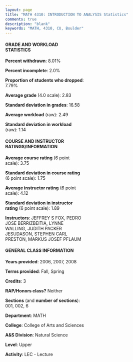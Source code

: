 ```yaml
---
layout: page
title: "MATH 4310: INTRODUCTION TO ANALYSIS Statistics"
comments: true
description: "blank"
keywords: "MATH, 4310, CU, Boulder"
--- 
```

<head>
<script src="https://ajax.googleapis.com/ajax/libs/jquery/2.1.3/jquery.min.js"></script>
<script src="https://dl.dropboxusercontent.com/s/pc42nxpaw1ea4o9/highcharts.js?dl=0"></script>
<!-- <script src="../assets/js/highcharts.js"></script> -->
<style type="text/css">@font-face {
	font-family: "Bebas Neue";
	src: url(https://www.filehosting.org/file/details/544349/BebasNeue%20Regular.otf) format("opentype");
	}
	h1.Bebas { 
		font-family: "Bebas Neue", Verdana, Tahoma;
	}
</style>
</head>
<body>
	<div id="container" style="float: right; width: 45%; height: 88%; margin-left: 2.5%; margin-right: 2.5%;"></div>
	<script language="JavaScript">
		$(document).ready(function() {
		var chart = {type: 'column'};
		var title = {text: 'Grade Distribution'};
		var xAxis = {categories: ['A','B','C','D','F'],crosshair: true};
		var yAxis = {min: 0,title: {text: 'Percentage'}};
		var tooltip = {headerFormat: '<center><b><span style="font-size:20px">{point.key}</span></b></center>',
		               pointFormat: '<td style="padding:0"><b>{point.y:.1f}%</b></td>',
		               footerFormat: '</table>',shared: true,useHTML: true};
		var plotOptions = {column: {pointPadding: 0.0,borderWidth: 0}};  
		var credits = {enabled: false};var series= [{name: 'Percent',data: [30.94,35.25,25.9,3.6,4.32,]}];
		var json = {};
		json.chart = chart;
		json.title = title;
		json.tooltip = tooltip;
		json.xAxis = xAxis;
		json.yAxis = yAxis;  
		json.series = series;
		json.plotOptions = plotOptions;  
		json.credits = credits;
		$('#container').highcharts(json);
	});
	</script>
</body>
			   
#### GRADE AND WORKLOAD STATISTICS

**Percent withdrawn**: 8.01%

**Percent incomplete**: 2.0%

**Proportion of students who dropped**: 7.79%

**Average grade** (4.0 scale): 2.83

**Standard deviation in grades**: 16.58

**Average workload** (raw): 2.49

**Standard deviation in workload** (raw): 1.14

#### COURSE AND INSTRUCTOR RATINGS/INFORMATION

**Average course rating** (6 point scale): 3.75

**Standard deviation in course rating** (6 point scale): 1.75

**Average instructor rating** (6 point scale): 4.12

**Standard deviation in instructor rating** (6 point scale): 1.89

**Instructors**: JEFFREY S FOX, PEDRO JOSE BERRIZBEITIA, LYNNE WALLING, JUDITH PACKER JESUDASON, STEPHEN CARL PRESTON, MARKUS JOSEF PFLAUM

#### GENERAL CLASS INFORMATION

**Years provided**: 2006, 2007, 2008

**Terms provided**: Fall, Spring

**Credits**: 3

**RAP/Honors class?** Neither

**Sections** (and **number of sections**): 001, 002, 6

**Department**: MATH

**College**: College of Arts and Sciences

**A&S Division**: Natural Science

**Level**: Upper

**Activity**: LEC - Lecture